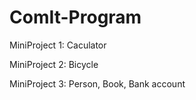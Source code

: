 # ComIt-Program

MiniProject 1:
Caculator

MiniProject 2:
Bicycle

MiniProject 3:
Person, Book, Bank account